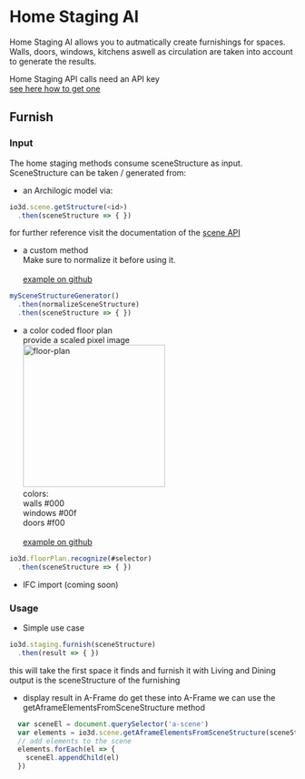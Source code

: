 # Home Staging AI

Home Staging AI allows you to autmatically create furnishings for spaces.<br>
Walls, doors, windows, kitchens aswell as circulation are taken into account to generate the results.

Home Staging API calls need an API key<br>
[see here how to get one](https://3d.io/docs/api/1/get-started-browser.html#using-publishable-api-keys)

## Furnish

### Input

The home staging methods consume sceneStructure as input.
SceneStructure can be taken / generated from:

* an Archilogic model
via:
```javascript
io3d.scene.getStructure(<id>)
  .then(sceneStructure => { })
```
for further reference visit the documentation of the [scene API](scene.md)

* a custom method<br>
  Make sure to normalize it before using it.<br><br>
  [example on github](https://github.com/archilogic-com/3dio-js/tree/master/examples-browser/staging/stage-room-ar)
```javascript
mySceneStructureGenerator()
  .then(normalizeSceneStructure)
  .then(sceneStructure => { })
```

* a color coded floor plan<br>
  provide a scaled pixel image<br>
  <img title="floor-plan" src="https://storage.3d.io/132f8fd0-f7e0-432a-ad21-732f3307e77e/170912-1650-8w2re2/floorplan.jpg" style="width:250px;"><br>
  colors:<br>
  walls #000<br>
  windows #00f<br>
  doors #f00<br><br>
  [example on github](https://github.com/archilogic-com/3dio-js/blob/master/examples-browser/staging/stage-floor-plan/index.html)
```javascript
io3d.floorPlan.recognize(#selector)
  .then(sceneStructure => { })
```

* IFC import (coming soon)

### Usage

* Simple use case
```javascript
io3d.staging.furnish(sceneStructure)
  .then(result => { })
```
this will take the first space it finds
and furnish it with Living and Dining
output is the sceneStructure of the furnishing

* display result in A-Frame
do get these into A-Frame we can use the getAframeElementsFromSceneStructure method
```javascript
  var sceneEl = document.querySelector('a-scene')
  var elements = io3d.scene.getAframeElementsFromSceneStructure(sceneStructure)
  // add elements to the scene
  elements.forEach(el => {
    sceneEl.appendChild(el)
  })
```
